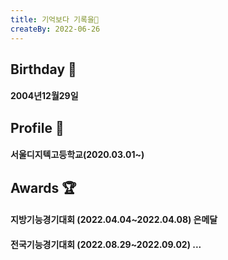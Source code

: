 ```yaml
---
title: 기억보다 기록을📖
createBy: 2022-06-26
---
```


## Birthday 🎉
#### 2004년12월29일
## Profile 📖
#### 서울디지텍고등학교(2020.03.01~)

## Awards 🏆
#### 지방기능경기대회 (2022.04.04~2022.04.08) 은메달
#### 전국기능경기대회 (2022.08.29~2022.09.02) ...